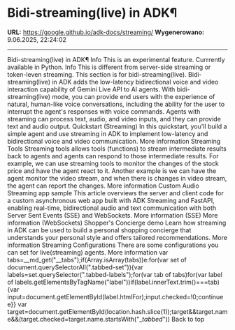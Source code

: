 # Bidi-streaming(live) in ADK¶

**URL:** https://google.github.io/adk-docs/streaming/
**Wygenerowano:** 9.06.2025, 22:24:02

---

Bidi-streaming(live) in ADK¶ Info This is an experimental feature. Currrently available in Python. Info This is different from server-side streaming or token-leven streaming. This section is for bidi-streaming(live). Bidi-streaming(live) in ADK adds the low-latency bidirectional voice and video interaction capability of Gemini Live API to AI agents. With bidi-streaming(live) mode, you can provide end users with the experience of natural, human-like voice conversations, including the ability for the user to interrupt the agent's responses with voice commands. Agents with streaming can process text, audio, and video inputs, and they can provide text and audio output. Quickstart (Streaming) In this quickstart, you'll build a simple agent and use streaming in ADK to implement low-latency and bidirectional voice and video communication. More information Streaming Tools Streaming tools allows tools (functions) to stream intermediate results back to agents and agents can respond to those intermediate results. For example, we can use streaming tools to monitor the changes of the stock price and have the agent react to it. Another example is we can have the agent monitor the video stream, and when there is changes in video stream, the agent can report the changes. More information Custom Audio Streaming app sample This article overviews the server and client code for a custom asynchronous web app built with ADK Streaming and FastAPI, enabling real-time, bidirectional audio and text communication with both Server Sent Events (SSE) and WebSockets. More information (SSE) More information (WebSockets) Shopper's Concierge demo Learn how streaming in ADK can be used to build a personal shopping concierge that understands your personal style and offers tailored recommendations. More information Streaming Configurations There are some configurations you can set for live(streaming) agents. More information var tabs=__md_get("__tabs");if(Array.isArray(tabs))e:for(var set of document.querySelectorAll(".tabbed-set")){var labels=set.querySelector(".tabbed-labels");for(var tab of tabs)for(var label of labels.getElementsByTagName("label"))if(label.innerText.trim()===tab){var input=document.getElementById(label.htmlFor);input.checked=!0;continue e}} var target=document.getElementById(location.hash.slice(1));target&&target.name&&(target.checked=target.name.startsWith("__tabbed_")) Back to top
